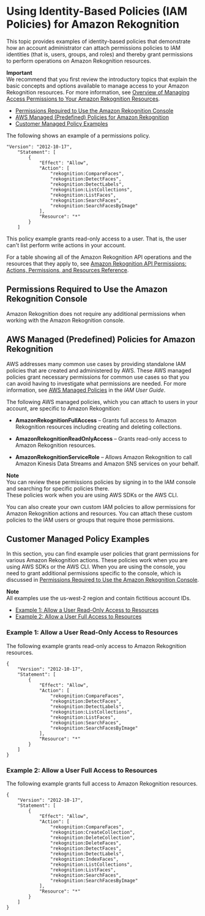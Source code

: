 # Using Identity\-Based Policies \(IAM Policies\) for Amazon Rekognition<a name="using-identity-based-policies"></a>

This topic provides examples of identity\-based policies that demonstrate how an account administrator can attach permissions policies to IAM identities \(that is, users, groups, and roles\) and thereby grant permissions to perform operations on Amazon Rekognition resources\.

**Important**  
We recommend that you first review the introductory topics that explain the basic concepts and options available to manage access to your Amazon Rekognition resources\. For more information, see [Overview of Managing Access Permissions to Your Amazon Rekognition Resources](access-control-overview.md)\. 


+ [Permissions Required to Use the Amazon Rekognition Console](#console-permissions)
+ [AWS Managed \(Predefined\) Policies for Amazon Rekognition](#access-policy-aws-managed-policies)
+ [Customer Managed Policy Examples](#access-policy-customer-managed-examples)

The following shows an example of a permissions policy\.

```
"Version": "2012-10-17",
    "Statement": [
        {
            "Effect": "Allow",
            "Action": [
                "rekognition:CompareFaces",
                "rekognition:DetectFaces",
                "rekognition:DetectLabels",
                "rekognition:ListCollections",
                "rekognition:ListFaces",
                "rekognition:SearchFaces",
                "rekognition:SearchFacesByImage"
            ],
            "Resource": "*"
        }
    ]
```

This policy example grants read\-only access to a user\. That is, the user can't list perform write actions in your account\.

For a table showing all of the Amazon Rekognition API operations and the resources that they apply to, see [Amazon Rekognition API Permissions: Actions, Permissions, and Resources Reference](api-permissions-reference.md)\. 

## Permissions Required to Use the Amazon Rekognition Console<a name="console-permissions"></a>

Amazon Rekognition does not require any additional permissions when working with the Amazon Rekognition console\.

## AWS Managed \(Predefined\) Policies for Amazon Rekognition<a name="access-policy-aws-managed-policies"></a>

AWS addresses many common use cases by providing standalone IAM policies that are created and administered by AWS\. These AWS managed policies grant necessary permissions for common use cases so that you can avoid having to investigate what permissions are needed\. For more information, see [AWS Managed Policies](http://docs.aws.amazon.com/IAM/latest/UserGuide/access_policies_managed-vs-inline.html#aws-managed-policies) in the *IAM User Guide*\. 

The following AWS managed policies, which you can attach to users in your account, are specific to Amazon Rekognition:

+ **AmazonRekognitionFullAccess** – Grants full access to Amazon Rekognition resources including creating and deleting collections\.

+ **AmazonRekognitionReadOnlyAccess** – Grants read\-only access to Amazon Rekognition resources\.

+ **AmazonRekognitionServiceRole** – Allows Amazon Rekognition to call Amazon Kinesis Data Streams and Amazon SNS services on your behalf\.

**Note**  
You can review these permissions policies by signing in to the IAM console and searching for specific policies there\.  
These policies work when you are using AWS SDKs or the AWS CLI\.

You can also create your own custom IAM policies to allow permissions for Amazon Rekognition actions and resources\. You can attach these custom policies to the IAM users or groups that require those permissions\. 

## Customer Managed Policy Examples<a name="access-policy-customer-managed-examples"></a>

In this section, you can find example user policies that grant permissions for various Amazon Rekognition actions\. These policies work when you are using AWS SDKs or the AWS CLI\. When you are using the console, you need to grant additional permissions specific to the console, which is discussed in [Permissions Required to Use the Amazon Rekognition Console](#console-permissions)\.

**Note**  
All examples use the us\-west\-2 region and contain fictitious account IDs\.


+ [Example 1: Allow a User Read\-Only Access to Resources](#access-policy-customer-managed-first-example)
+ [Example 2: Allow a User Full Access to Resources](#access-policy-customer-managed-second-example)

### Example 1: Allow a User Read\-Only Access to Resources<a name="access-policy-customer-managed-first-example"></a>

The following example grants read\-only access to Amazon Rekognition resources\. 

```
{
    "Version": "2012-10-17",
    "Statement": [
        {
            "Effect": "Allow",
            "Action": [
                "rekognition:CompareFaces",
                "rekognition:DetectFaces",
                "rekognition:DetectLabels",
                "rekognition:ListCollections",
                "rekognition:ListFaces",
                "rekognition:SearchFaces",
                "rekognition:SearchFacesByImage"
            ],
            "Resource": "*"
        }
    ]
}
```

### Example 2: Allow a User Full Access to Resources<a name="access-policy-customer-managed-second-example"></a>

The following example grants full access to Amazon Rekognition resources\.

```
{
    "Version": "2012-10-17",
    "Statement": [
        {
            "Effect": "Allow",
            "Action": [
                "rekognition:CompareFaces",
                "rekognition:CreateCollection",
                "rekognition:DeleteCollection",
                "rekognition:DeleteFaces",
                "rekognition:DetectFaces",
                "rekognition:DetectLabels",
                "rekognition:IndexFaces",
                "rekognition:ListCollections",
                "rekognition:ListFaces",
                "rekognition:SearchFaces",
                "rekognition:SearchFacesByImage"
            ],
            "Resource": "*"
        }
    ]
}
```